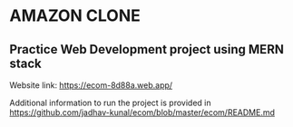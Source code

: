 # AMAZON CLONE
## Practice Web Development project using MERN stack

Website link: https://ecom-8d88a.web.app/

Additional information to run the project is provided in https://github.com/jadhav-kunal/ecom/blob/master/ecom/README.md
